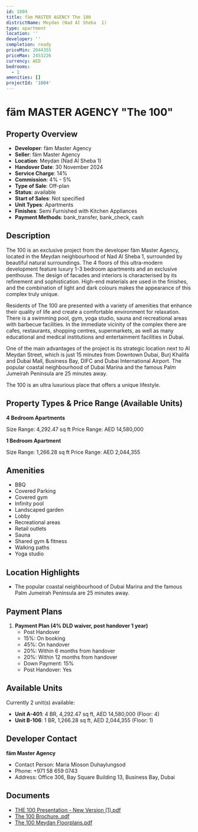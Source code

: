 ```yaml
---
id: 1804
title: fäm MASTER AGENCY The 100
districtName: Meydan (Nad Al Sheba  1)
type: apartment
location: ''
developer: ''
completion: ready
priceMin: 2044355
priceMax: 2453226
currency: AED
bedrooms:
  - 1
amenities: []
projectId: '1804'
---
```


# fäm MASTER AGENCY "The 100"

## Property Overview
- **Developer**: fäm Master Agency
- **Seller**: fäm Master Agency
- **Location**: Meydan (Nad Al Sheba  1)
- **Handover Date**: 30 November 2024
- **Service Charge**: 14%
- **Commission**: 4% - 5%
- **Type of Sale**: Off-plan
- **Status**: available
- **Start of Sales**: Not specified
- **Unit Types**: Apartments
- **Finishes**: Semi Furnished with Kitchen Appliances
- **Payment Methods**: bank_transfer, bank_check, cash

## Description
The 100 is an exclusive project from the developer fäm Master Agency, located in the Meydan neighbourhood of Nad Al Sheba 1, surrounded by beautiful natural surroundings. The 4 floors of this ultra-modern development feature luxury 1-3 bedroom apartments and an exclusive penthouse. The design of facades and interiors is characterised by its refinement and sophistication. High-end materials are used in the finishes, and the combination of light and dark colours makes the appearance of this complex truly unique. 

Residents of The 100 are presented with a variety of amenities that enhance their quality of life and create a comfortable environment for relaxation. There is a swimming pool, gym, yoga studio, sauna and recreational areas with barbecue facilities. In the immediate vicinity of the complex there are cafes, restaurants, shopping centres, supermarkets, as well as many educational and medical institutions and entertainment facilities in Dubai.

One of the main advantages of the project is its strategic location next to Al Meydan Street, which is just 15 minutes from Downtown Dubai, Burj Khalifa and Dubai Mall, Business Bay, DIFC and Dubai International Airport. The popular coastal neighbourhood of Dubai Marina and the famous Palm Jumeirah Peninsula are 25 minutes away.

The 100 is an ultra luxurious place that offers a unique lifestyle.

## Property Types & Price Range (Available Units)
**4 Bedroom Apartments**

Size Range: 4,292.47 sq ft
Price Range: AED 14,580,000

**1 Bedroom Apartment**

Size Range: 1,266.28 sq ft
Price Range: AED 2,044,355

## Amenities
- BBQ
- Covered Parking
- Covered gym
- Infinity pool
- Landscaped garden
- Lobby
- Recreational areas
- Retail outlets
- Sauna
- Shared gym & fitness
- Walking paths
- Yoga studio

## Location Highlights
- The popular coastal neighbourhood of Dubai Marina and the famous Palm Jumeirah Peninsula are 25 minutes away.

## Payment Plans
1. **Payment Plan (4% DLD waiver, post handover 1 year)**
   - Post Handover
   - 15%: On booking
   - 45%: On handover
   - 20%: Within 6 months from handover
   - 20%: Within 12 months from handover
   - Down Payment: 15%
   - Post Handover: Yes

## Available Units
Currently 2 unit(s) available:
- **Unit A-401**: 4 BR, 4,292.47 sq ft, AED 14,580,000 (Floor: 4)
- **Unit B-106**: 1 BR, 1,266.28 sq ft, AED 2,044,355 (Floor: 1)

## Developer Contact
**fäm Master Agency**
- Contact Person: Maria Mioson Duhaylungsod
- Phone: +971 58 659 0743
- Address: Office 306, Bay Square Building 13, Business Bay, Dubai

## Documents
- [THE 100 Presentation - New Version (1).pdf](https://cdn.geniemap.net/2024/05/01/xWxqxjiOszBm7WaRDIy9M71GBKxZB5rT40S8vGnH.pdf)
- [The 100 Brochure..pdf](https://cdn.geniemap.net/2024/05/01/a6EqGhOY8wMcqbAg47RD2VU4mcapp8lv4olrj5Mq.pdf)
- [The 100 Meydan Floorplans.pdf](https://cdn.geniemap.net/2024/05/01/r16K9CA5iWTqtoF4tM1GyAznUKtFD3zXY84EUyqk.pdf)
